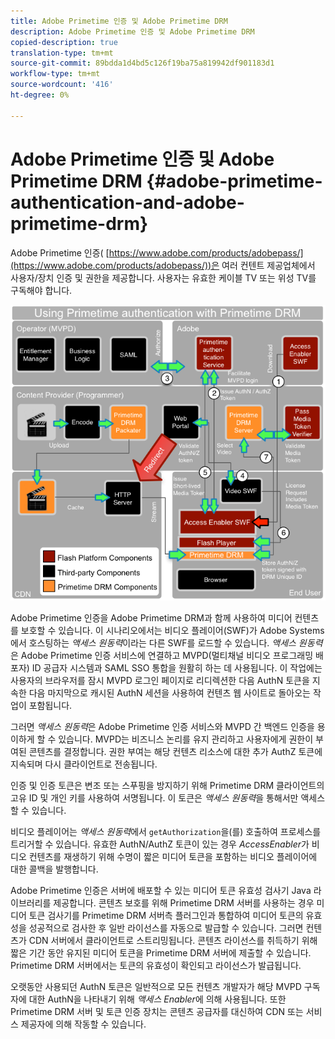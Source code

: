 ```yaml
---
title: Adobe Primetime 인증 및 Adobe Primetime DRM
description: Adobe Primetime 인증 및 Adobe Primetime DRM
copied-description: true
translation-type: tm+mt
source-git-commit: 89bdda1d4bd5c126f19ba75a819942df901183d1
workflow-type: tm+mt
source-wordcount: '416'
ht-degree: 0%

---
```



# Adobe Primetime 인증 및 Adobe Primetime DRM {#adobe-primetime-authentication-and-adobe-primetime-drm}

Adobe Primetime 인증( [https://www.adobe.com/products/adobepass/](https://www.adobe.com/products/adobepass/))은 여러 컨텐트 제공업체에서 사용자/장치 인증 및 권한을 제공합니다. 사용자는 유효한 케이블 TV 또는 위성 TV를 구독해야 합니다.

<!--<a id="fig_cln_bc2_44"></a>-->

![](assets/AdobePass_web.png)

Adobe Primetime 인증을 Adobe Primetime DRM과 함께 사용하여 미디어 컨텐츠를 보호할 수 있습니다. 이 시나리오에서는 비디오 플레이어(SWF)가 Adobe Systems에서 호스팅하는 *액세스 원동력*&#x200B;이라는 다른 SWF를 로드할 수 있습니다. *액세스 원동력*&#x200B;은 Adobe Primetime 인증 서비스에 연결하고 MVPD(멀티채널 비디오 프로그래밍 배포자) ID 공급자 시스템과 SAML SSO 통합을 원활히 하는 데 사용됩니다. 이 작업에는 사용자의 브라우저를 잠시 MVPD 로그인 페이지로 리디렉션한 다음 AuthN 토큰을 지속한 다음 마지막으로 캐시된 AuthN 세션을 사용하여 컨텐츠 웹 사이트로 돌아오는 작업이 포함됩니다.

그러면 *액세스 원동력*&#x200B;은 Adobe Primetime 인증 서비스와 MVPD 간 백엔드 인증을 용이하게 할 수 있습니다. MVPD는 비즈니스 논리를 유지 관리하고 사용자에게 권한이 부여된 콘텐츠를 결정합니다. 권한 부여는 해당 컨텐츠 리소스에 대한 추가 AuthZ 토큰에 지속되며 다시 클라이언트로 전송됩니다.

인증 및 인증 토큰은 변조 또는 스푸핑을 방지하기 위해 Primetime DRM 클라이언트의 고유 ID 및 개인 키를 사용하여 서명됩니다. 이 토큰은 *액세스 원동력*&#x200B;을 통해서만 액세스할 수 있습니다.

비디오 플레이어는 *액세스 원동력*&#x200B;에서 `getAuthorization`을(를) 호출하여 프로세스를 트리거할 수 있습니다. 유효한 AuthN/AuthZ 토큰이 있는 경우 *AccessEnabler*&#x200B;가 비디오 컨텐츠를 재생하기 위해 수명이 짧은 미디어 토큰을 포함하는 비디오 플레이어에 대한 콜백을 발행합니다.

Adobe Primetime 인증은 서버에 배포할 수 있는 미디어 토큰 유효성 검사기 Java 라이브러리를 제공합니다. 콘텐츠 보호를 위해 Primetime DRM 서버를 사용하는 경우 미디어 토큰 검사기를 Primetime DRM 서버측 플러그인과 통합하여 미디어 토큰의 유효성을 성공적으로 검사한 후 일반 라이선스를 자동으로 발급할 수 있습니다. 그러면 컨텐츠가 CDN 서버에서 클라이언트로 스트리밍됩니다. 콘텐츠 라이선스를 취득하기 위해 짧은 기간 동안 유지된 미디어 토큰을 Primetime DRM 서버에 제출할 수 있습니다. Primetime DRM 서버에서는 토큰의 유효성이 확인되고 라이선스가 발급됩니다.

오랫동안 사용되던 AuthN 토큰은 일반적으로 모든 컨텐츠 개발자가 해당 MVPD 구독자에 대한 AuthN을 나타내기 위해 *액세스 Enabler*&#x200B;에 의해 사용됩니다. 또한 Primetime DRM 서버 및 토큰 인증 장치는 콘텐츠 공급자를 대신하여 CDN 또는 서비스 제공자에 의해 작동할 수 있습니다.
